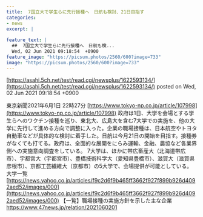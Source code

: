 ```yaml
---
title:  7国立大で学生らに先行接種へ　日航も検討、21日目指す  
categories:
- news
excerpt: |
  
feature_text: |
  ##  7国立大で学生らに先行接種へ　日航も検...
  Wed, 02 Jun 2021 09:18:54  +0900
feature_image: "https://picsum.photos/2560/600?image=733"
image: "https://picsum.photos/2560/600?image=733"
---
```


[https://asahi.5ch.net/test/read.cgi/newsplus/1622593134/](https://asahi.5ch.net/test/read.cgi/newsplus/1622593134/)
posted on Wed, 02 Jun 2021 09:18:54  +0900

<!--more-->

東京新聞2021年6月1日 22時27分 [https://www.tokyo-np.co.jp/article/107998](https://www.tokyo-np.co.jp/article/107998) 政府は1日、大学を会場とする学生らへのワクチン接種を巡り、東北大、広島大を含む7大学での実施を、他の大学に先行して進める方向で調整に入った。企業の職場接種は、日本航空やトヨタ自動車などが具体的な検討に着手した。日航は今月21日の開始を目指す。接種券がなくても打てる。政府は、全面的な展開をにらみ運輸、金融、農協など各業界側への実施意向調査をしている。 7大学は、ほかに帯広畜産大（北海道帯広市）、宇都宮大（宇都宮市）、豊橋技術科学大（愛知県豊橋市）、滋賀大（滋賀県彦根市）、京都工芸繊維大（京都市）の5大学で、会場提供が可能としている。 大学一覧 [https://news.yahoo.co.jp/articles/f9c2d6f9b465ff3662f927f899b926d4092aed52/images/000](https://news.yahoo.co.jp/articles/f9c2d6f9b465ff3662f927f899b926d4092aed52/images/000) 【一覧】職場接種の実施方針を示した主な企業 https://www.47news.jp/relation/2021060201
